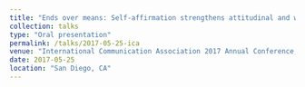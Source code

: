 ```yaml
---
title: "Ends over means: Self-affirmation strengthens attitudinal and weakens perceived control effects on behavioral intention"
collection: talks
type: "Oral presentation"
permalink: /talks/2017-05-25-ica
venue: "International Communication Association 2017 Annual Conference, Health Communication Division"
date: 2017-05-25
location: "San Diego, CA"
--- 
```

